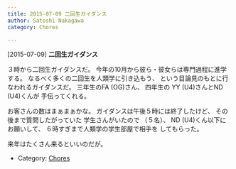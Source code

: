 ```yaml
---
title: 2015-07-09 二回生ガイダンス
author: Satoshi Nakagawa
category: Chores

---
```


[2015-07-09] **二回生ガイダンス** 

 ３時から二回生ガイダンスだ。
今年の10月から彼ら・彼女らは専門過程に進学する。
なるべく多くの二回生を人類学に引き込もう、
という目論見のもとに行なわれるガイダンスだ。
三年生のFA (OG)さん、
四年生の YY (U4)さんとND (U4)くんが
手伝ってくれる。

 お客さんの数はまぁまぁかな。
ガイダンスは午後５時には終了したけど、
その後まで質問したがっていた
学生さんがいたので
（５名）、
ND (U4)くん以下にお願いして、
６時すぎまで人類学の学生部屋で相手を
してもらった。

 来年はたくさん来るといいのだが。

- Category: [Chores](https://merapano.github.io/categories.html#Chores)

